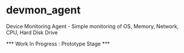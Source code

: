 # devmon_agent
Device Monitoring Agent - Simple monitoring of OS, Memory, Network, CPU, Hard Disk Drive

*** Work In Progress : Prototype Stage ***
